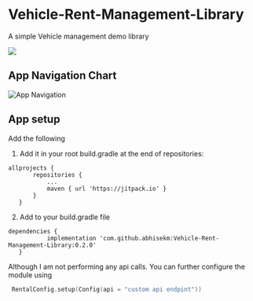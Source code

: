 # Vehicle-Rent-Management-Library

A simple Vehicle management demo library

[![](https://jitpack.io/v/abhisekm/Vehicle-Rent-Management-Library.svg)](https://jitpack.io/#abhisekm/Vehicle-Rent-Management-Library)


## App Navigation Chart
![App Navigation](https://i.ibb.co/pz41vX6/rental-nav.png)

## App setup 

 Add the following
 
 1. Add it in your root build.gradle at the end of repositories:
 ```
 allprojects {
		repositories {
			...
			maven { url 'https://jitpack.io' }
		}
	}
 ```
 2. Add to your build.gradle file
 ```
 dependencies {
	        implementation 'com.github.abhisekm:Vehicle-Rent-Management-Library:0.2.0'
	}
 ```
 
 Although I am not performing any api calls. You can further configure the module using
 
 
 ```kotlin
  RentalConfig.setup(Config(api = "custom api endpint"))
 ```
